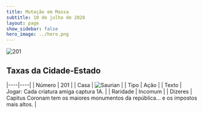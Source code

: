 ```yaml
---
title: Mutação em Massa
subtitle: 10 de julho de 2020
layout: page
show_sidebar: false
hero_image: ../hero.png
---
```


![201](https://cdn.keyforgegame.com/media/card_front/pt/479_201_WH2W5MRQ46XW_pt.png)

## Taxas da Cidade-Estado

|----|----|
| Número | 201 |
| Casa | ![Saurian](https://archonarcana.com/images/thumb/9/9e/Saurian_P.png/22px-Saurian_P.png "Sauro") |
| Tipo | Ação |
| Texto | Jogar: Cada criatura amiga captura 1A. |
| Raridade | Incomum |
| Dizeres | Capitus Coronam tem os maiores monumentos  da república… e os impostos mais altos. |
